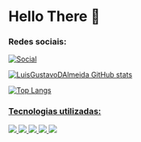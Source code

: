 <h1> <b> Hello There </b> 🧐 </h1>

### Redes sociais:
<a href="https://www.linkedin.com/in/luis-gustavo-almeida-8728ab2a4/"> ![Social](https://img.shields.io/badge/LinkedIn-0077B5?style=for-the-badge&logo=linkedin&logoColor=white)

![LuisGustavoDAlmeida GitHub stats](https://github-readme-stats.vercel.app/api?username=LuisGustavoDAlmeida&show_icons=true&bg_color=00000000)

![Top Langs](https://github-readme-stats.vercel.app/api/top-langs/?username=LuisGustavoDAlmeida&layout=compact)

### Tecnologias utilizadas:
<div style= "display: inline_block">
  <img src = "https://img.shields.io/badge/HTML5-E34F26?style=for-the-badge&logo=html5&logoColor=white"/>
  <img src = "https://img.shields.io/badge/CSS3-1572B6?style=for-the-badge&logo=css3&logoColor=white"/>
  <img src = "https://img.shields.io/badge/JavaScript-F7DF1E?style=for-the-badge&logo=javascript&logoColor=black"/>
  <img src = "https://img.shields.io/badge/MySQL-00000F?style=for-the-badge&logo=mysql&logoColor=white"/>
  <img src = "https://img.shields.io/badge/Node.js-43853D?style=for-the-badge&logo=node.js&logoColor=white"/>
</div>

<!--
**LuisGustavoDAlmeida/LuisGustavoDAlmeida** is a ✨ _special_ ✨ repository because its `README.md` (this file) appears on your GitHub profile.

Here are some ideas to get you started:

- 🔭 I’m currently working on ...
- 🌱 I’m currently learning ...
- 👯 I’m looking to collaborate on ...
- 🤔 I’m looking for help with ...
- 💬 Ask me about ...
- 📫 How to reach me: ...
- 😄 Pronouns: ...
- ⚡ Fun fact: ...
-->
